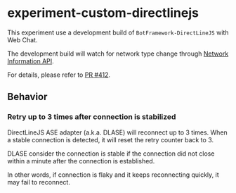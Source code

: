 # experiment-custom-directlinejs

This experiment use a development build of `BotFramework-DirectLineJS` with Web Chat.

The development build will watch for network type change through [Network Information API](https://developer.mozilla.org/en-US/docs/Web/API/Network_Information_API).

For details, please refer to [PR #412](https://github.com/microsoft/BotFramework-DirectLineJS/pull/412).

## Behavior

### Retry up to 3 times after connection is stabilized

DirectLineJS ASE adapter (a.k.a. DLASE) will reconnect up to 3 times. When a stable connection is detected, it will reset the retry counter back to 3.

DLASE consider the connection is stable if the connection did not close within a minute after the connection is established.

In other words, if connection is flaky and it keeps reconnecting quickly, it may fail to reconnect.

